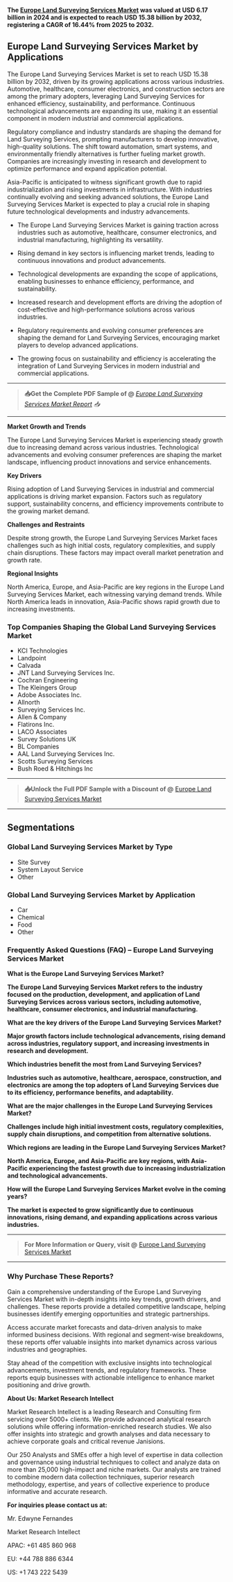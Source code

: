 <p><strong>The <a href="https://www.marketresearchintellect.com/download-sample/?rid=1058822&amp;utm_source=Pulse-April-Europe&amp;utm_medium=852">Europe Land Surveying Services Market</a> was valued at USD 6.17 billion in 2024 and is expected to reach USD 15.38 billion by 2032, registering a CAGR of 16.44% from 2025 to 2032.</strong></p><h2>Europe Land Surveying Services Market by Applications&nbsp;</h2><p><p>The Europe Land Surveying Services Market is set to reach USD 15.38 billion by 2032, driven by its growing applications across various industries. Automotive, healthcare, consumer electronics, and construction sectors are among the primary adopters, leveraging Land Surveying Services for enhanced efficiency, sustainability, and performance. Continuous technological advancements are expanding its use, making it an essential component in modern industrial and commercial applications.</p><p>Regulatory compliance and industry standards are shaping the demand for Land Surveying Services, prompting manufacturers to develop innovative, high-quality solutions. The shift toward automation, smart systems, and environmentally friendly alternatives is further fueling market growth. Companies are increasingly investing in research and development to optimize performance and expand application potential.</p><p>Asia-Pacific is anticipated to witness significant growth due to rapid industrialization and rising investments in infrastructure. With industries continually evolving and seeking advanced solutions, the Europe Land Surveying Services Market is expected to play a crucial role in shaping future technological developments and industry advancements.</p></p><ul><li><p>The Europe Land Surveying Services Market is gaining traction across industries such as automotive, healthcare, consumer electronics, and industrial manufacturing, highlighting its versatility.</p></li><li><p>Rising demand in key sectors is influencing market trends, leading to continuous innovations and product advancements.</p></li><li><p>Technological developments are expanding the scope of applications, enabling businesses to enhance efficiency, performance, and sustainability.</p></li><li><p>Increased research and development efforts are driving the adoption of cost-effective and high-performance solutions across various industries.</p></li><li><p>Regulatory requirements and evolving consumer preferences are shaping the demand for Land Surveying Services, encouraging market players to develop advanced applications.</p></li><li><p>The growing focus on sustainability and efficiency is accelerating the integration of Land Surveying Services in modern industrial and commercial applications.</p></li></ul><hr /><blockquote><p><strong><span class="font-[700]">📥Get the Complete PDF Sample of @ </span></strong><em><span class="font-[700]"><a href="https://www.marketresearchintellect.com/download-sample/?rid=1058822&amp;utm_source=Pulse-April-Europe&amp;utm_medium=852" target="_blank" data-tracking-control-name="article-ssr-frontend-pulse_little-text-block" data-tracking-will-navigate="" data-test-link="">Europe Land Surveying Services Market Report</a>&nbsp;📥</span></em></p></blockquote><hr /><p class="" data-start="77" data-end="360"><strong data-start="77" data-end="105">Market Growth and Trends</strong></p><p class="" data-start="77" data-end="360">The Europe Land Surveying Services Market is experiencing steady growth due to increasing demand across various industries. Technological advancements and evolving consumer preferences are shaping the market landscape, influencing product innovations and service enhancements.</p><p class="" data-start="362" data-end="606"><strong data-start="362" data-end="377">Key Drivers</strong></p><p class="" data-start="362" data-end="606">Rising adoption of Land Surveying Services in industrial and commercial applications is driving market expansion. Factors such as regulatory support, sustainability concerns, and efficiency improvements contribute to the growing market demand.</p><p class="" data-start="608" data-end="849"><strong data-start="608" data-end="637">Challenges and Restraints</strong></p><p class="" data-start="608" data-end="849">Despite strong growth, the Europe Land Surveying Services Market faces challenges such as high initial costs, regulatory complexities, and supply chain disruptions. These factors may impact overall market penetration and growth rate.</p><p class="" data-start="851" data-end="1095"><strong data-start="851" data-end="872">Regional Insights</strong></p><p class="" data-start="851" data-end="1095">North America, Europe, and Asia-Pacific are key regions in the Europe Land Surveying Services Market, each witnessing varying demand trends. While North America leads in innovation, Asia-Pacific shows rapid growth due to increasing investments.</p><p><h3>Top Companies Shaping the Global Land Surveying Services Market </h3><ul><li>KCI Technologies</li><li>Landpoint</li><li>Calvada</li><li>JNT Land Surveying Services Inc.</li><li>Cochran Engineering</li><li>The Kleingers Group</li><li>Adobe Associates Inc.</li><li>Allnorth</li><li>Surveying Services Inc.</li><li>Allen & Company</li><li>Flatirons Inc.</li><li>LACO Associates</li><li>Survey Solutions UK</li><li>BL Companies</li><li>AAL Land Surveying Services Inc.</li><li>Scotts Surveying Services</li><li>Bush Roed & Hitchings Inc</li></ul></p><hr /><blockquote><p><strong>📥Unlock the Full PDF Sample with a Discount of @</strong> <a href="https://www.marketresearchintellect.com/ask-for-discount/?rid=1058822&amp;utm_source=Pulse-April-Europe&amp;utm_medium=852">Europe Land Surveying Services Market</a></p></blockquote><hr /><p><h2>Segmentations</h2><h3>Global Land Surveying Services Market by Type</h3><ul><li>Site Survey</li><li>System Layout Service</li><li>Other</li></ul><h3>Global Land Surveying Services Market by Application</h3><ul><li>Car</li><li>Chemical</li><li>Food</li><li>Other</li></ul></p><h3><strong>Frequently Asked Questions (FAQ) &ndash; Europe Land Surveying Services Market</strong></h3><p><strong>What is the Europe Land Surveying Services Market?</strong></p><p><strong>The Europe Land Surveying Services Market refers to the industry focused on the production, development, and application of Land Surveying Services across various sectors, including automotive, healthcare, consumer electronics, and industrial manufacturing.</strong></p><p><strong>What are the key drivers of the Europe Land Surveying Services Market?</strong></p><p><strong>Major growth factors include technological advancements, rising demand across industries, regulatory support, and increasing investments in research and development.</strong></p><p><strong>Which industries benefit the most from Land Surveying Services?</strong></p><p><strong>Industries such as automotive, healthcare, aerospace, construction, and electronics are among the top adopters of Land Surveying Services due to its efficiency, performance benefits, and adaptability.</strong></p><p><strong>What are the major challenges in the Europe Land Surveying Services Market?</strong></p><p><strong>Challenges include high initial investment costs, regulatory complexities, supply chain disruptions, and competition from alternative solutions.</strong></p><p><strong>Which regions are leading in the Europe Land Surveying Services Market?</strong></p><p><strong>North America, Europe, and Asia-Pacific are key regions, with Asia-Pacific experiencing the fastest growth due to increasing industrialization and technological advancements.</strong></p><p><strong>How will the Europe Land Surveying Services Market evolve in the coming years?</strong></p><p><strong>The market is expected to grow significantly due to continuous innovations, rising demand, and expanding applications across various industries.</strong></p><hr /><blockquote><p><span class="font-[700]"><strong>For More Information or Query, visit&nbsp;@</strong>&nbsp;</span><span class="font-[700]"><a href="https://www.marketresearchintellect.com/product/land-surveying-services-market/?utm_source=Linkedin&utm_medium=852" target="_blank" data-tracking-control-name="article-ssr-frontend-pulse_little-text-block" data-tracking-will-navigate="" data-test-link="">Europe Land Surveying Services Market</a></span></p></blockquote><hr /><h3><strong data-start="0" data-end="31">Why Purchase These Reports?</strong></h3><p class="" data-start="35" data-end="297">Gain a comprehensive understanding of the Europe Land Surveying Services Market with in-depth insights into key trends, growth drivers, and challenges. These reports provide a detailed competitive landscape, helping businesses identify emerging opportunities and strategic partnerships.</p><p class="" data-start="299" data-end="540">Access accurate market forecasts and data-driven analysis to make informed business decisions. With regional and segment-wise breakdowns, these reports offer valuable insights into market dynamics across various industries and geographies.</p><p class="" data-start="542" data-end="784">Stay ahead of the competition with exclusive insights into technological advancements, investment trends, and regulatory frameworks. These reports equip businesses with actionable intelligence to enhance market positioning and drive growth.</p><p><strong><span class="font-[700]">About Us: Market Research Intellect</span></strong></p><p><span class="">Market Research Intellect is a leading Research and Consulting firm servicing over 5000+ clients. We provide advanced analytical research solutions while offering information-enriched research studies.&nbsp;</span>We also offer insights into strategic and growth analyses and data necessary to achieve corporate goals and critical revenue Janisions.</p><p><span class="">Our 250 Analysts and SMEs offer a high level of expertise in data collection and governance using industrial techniques to collect and analyze data on more than 25,000 high-impact and niche markets. Our analysts are trained to combine modern data collection techniques, superior research methodology, expertise, and years of collective experience to produce informative and accurate research.</span></p><p><strong>For inquiries please contact us at:</strong></p><p>Mr. Edwyne Fernandes</p><p>Market Research Intellect</p><p>APAC: +61 485 860 968</p><p>EU: +44 788 886 6344</p><p>US: +1 743 222 5439</p>